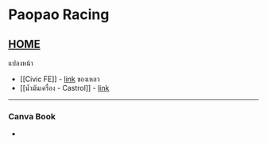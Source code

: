 # Paopao Racing
[HOME](https://noteplan.co/n/08681EA5-69AC-4EDC-813F-9AA8F335629F)
---
แปลงหน้า
- [[Civic FE]] - [link](https://noteplan.co/n/6D4D9897-E303-4E7E-BD31-6C48221A674E)
ของเหลว
- [[น้ำมันเครื่อง - Castrol]] - [link](https://noteplan.co/n/DB8A6062-BB5E-4307-8960-FAD035EC4A9A)

---
### Canva Book
- 